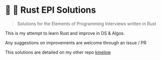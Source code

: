 # 🧡 🦀 Rust EPI Solutions

> Solutions for the Elements of Programming Interviews written in Rust

This is my attempt to learn Rust and improve in DS & Algos.

Any suggestions on improvements are welcome through an issue / PR

This solutions are detailed on my other repo [kmelow](https://github.com/Kmelow/Kmelow)
